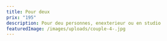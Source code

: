 ```yaml
---
title: Pour deux
prix: "195"
description: Pour deu personnes, enexterieur ou en studio
featuredImage: /images/uploads/couple-4-.jpg
---
```

